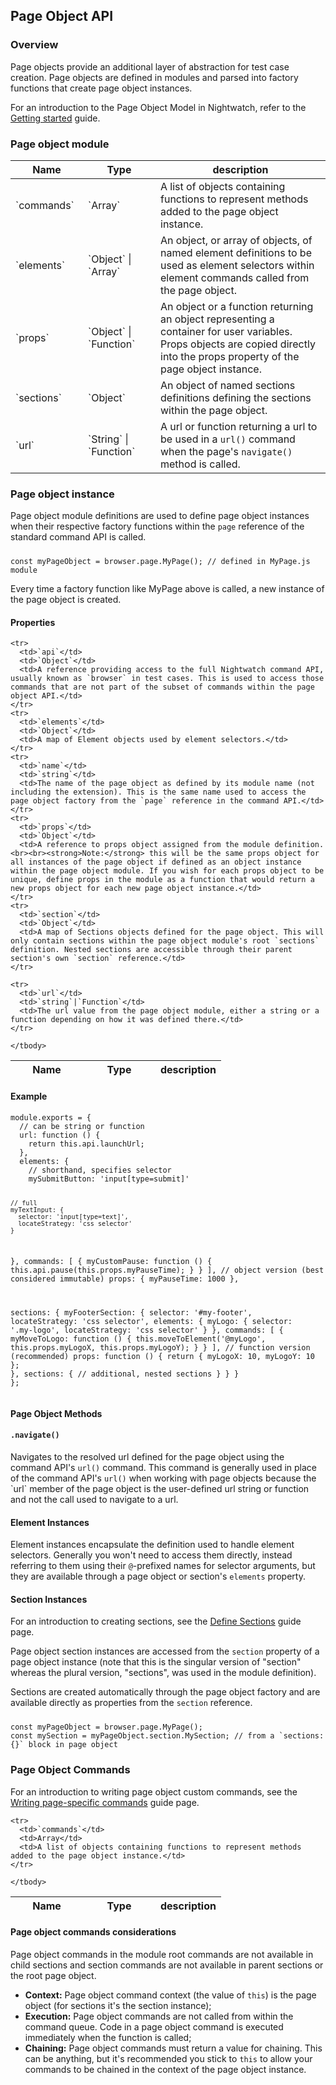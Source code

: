 ## Page Object API

### Overview
Page objects provide an additional layer of abstraction for test case creation. Page objects are defined in modules and parsed into factory functions that create page object instances. 

For an introduction to the Page Object Model in Nightwatch, refer to the [Getting started](https://nightwatchjs.org/guide/using-page-objects/getting-started.html) guide.

### Page object module

<div class="table-responsive">
<table class="table table-bordered table-striped">
  <thead>
  <tr>
    <th style="width: 100px;">Name</th>
    <th style="width: 100px;">Type</th>
    <th>description</th>
  </tr>
  </thead>
  <tbody>

  <tr>
    <td>`commands`</td>
    <td>`Array`</td>
    <td>A list of objects containing functions to represent methods added to the page object instance.</td>
  </tr>
  <tr>
    <td>`elements`</td>
    <td>`Object` | `Array`</td>
    <td>An object, or array of objects, of named element definitions to be used as element selectors within element commands called from the page object.</td>
  </tr>
  <tr>
    <td>`props`</td>
    <td>`Object` | `Function`</td>
    <td>An object or a function returning an object representing a container for user variables. Props objects are copied directly into the props property of the page object instance.</td>
  </tr>
  <tr>
    <td>`sections`</td>
    <td>`Object`</td>
    <td>An object of named sections definitions defining the sections within the page object.</td>
  </tr>
  <tr>
    <td>`url`</td>
    <td>`String` | `Function`</td>
    <td>A url or function returning a url to be used in a <code>url()</code> command when the page's <code>navigate()</code> method is called.</td>
  </tr>

  </tbody>
</table>
</div>

### Page object instance

Page object module definitions are used to define page object instances when their respective factory functions within the `page` reference of the standard command API is called.

<pre style="padding-top: 10px"><code class="language-javascript">const myPageObject = browser.page.MyPage(); // defined in MyPage.js module</code></pre>

Every time a factory function like MyPage above is called, a new instance of the page object is created.

#### Properties

<div class="table-responsive">
  <table class="table table-bordered table-striped">
    <thead>
    <tr>
      <th style="width: 100px;">Name</th>
      <th style="width: 100px;">Type</th>
      <th>description</th>
    </tr>
    </thead>
    <tbody>

    <tr>
      <td>`api`</td>
      <td>`Object`</td>
      <td>A reference providing access to the full Nightwatch command API, usually known as `browser` in test cases. This is used to access those commands that are not part of the subset of commands within the page object API.</td>
    </tr>
    <tr>
      <td>`elements`</td>
      <td>`Object`</td>
      <td>A map of Element objects used by element selectors.</td>
    </tr>
    <tr>
      <td>`name`</td>
      <td>`string`</td>
      <td>The name of the page object as defined by its module name (not including the extension). This is the same name used to access the page object factory from the `page` reference in the command API.</td>
    </tr>
    <tr>
      <td>`props`</td>
      <td>`Object`</td>
      <td>A reference to props object assigned from the module definition. <br><br><strong>Note:</strong> this will be the same props object for all instances of the page object if defined as an object instance within the page object module. If you wish for each props object to be unique, define props in the module as a function that would return a new props object for each new page object instance.</td>
    </tr>
    <tr>
      <td>`section`</td>
      <td>`Object`</td>
      <td>A map of Sections objects defined for the page object. This will only contain sections within the page object module's root `sections` definition. Nested sections are accessible through their parent section's own `section` reference.</td>
    </tr>

    <tr>
      <td>`url`</td>
      <td>`string`|`Function`</td>
      <td>The url value from the page object module, either a string or a function depending on how it was defined there.</td>
    </tr>

    </tbody>
  </table>
</div>

#### Example
<div class="sample-test">
<pre class="line-numbers" data-language="javascript"><code class="language-javascript">module.exports = {
  // can be string or function
  url: function () {
    return this.api.launchUrl;
  },
  elements: {
    // shorthand, specifies selector
    mySubmitButton: 'input[type=submit]'

    // full
    myTextInput: {
      selector: 'input[type=text]',
      locateStrategy: 'css selector'
    }
  },
  commands: [
    {
      myCustomPause: function () {
        this.api.pause(this.props.myPauseTime);
      }
    }
  ],
  // object version (best considered immutable)
  props: {
    myPauseTime: 1000
  },

  sections: {
    myFooterSection: {
      selector: '#my-footer',
      locateStrategy: 'css selector',
      elements: {
        myLogo: {
          selector: '.my-logo',
          locateStrategy: 'css selector'
        }
      },
      commands: [
        {
          myMoveToLogo: function () {
            this.moveToElement('@myLogo', this.props.myLogoX, this.props.myLogoY);
          }
        }
      ],
      // function version (recommended)
      props: function () {
        return {
          myLogoX: 10,
          myLogoY: 10
        };
      },
      sections: {
        // additional, nested sections
      }
    }
  }
};</code></pre></div>

#### Page Object Methods

<h4 id="page-navigate"><code>.navigate()</code></h4>
Navigates to the resolved url defined for the page object using the command API's <code>url()</code> command. This command is generally used in place of the command API's <code>url()</code> when working with page objects because the `url` member of the page object is the user-defined url string or function and not the call used to navigate to a url.

#### Element Instances

Element instances encapsulate the definition used to handle element selectors. Generally you won't need to access them directly, instead referring to them using their <code>@</code>-prefixed names for selector arguments, but they are available through a page object or section's `elements` property.

#### Section Instances

For an introduction to creating sections, see the [Define Sections](https://nightwatchjs.org/guide/using-page-objects/defining-sections.html) guide page.

Page object section instances are accessed from the `section` property of a page object instance (note that this is the singular version of "section" whereas the plural version, "sections", was used in the module definition). 

Sections are created automatically through the page object factory and are available directly as properties from the `section` reference.

<pre style="padding-top: 10px"><code class="language-javascript">const myPageObject = browser.page.MyPage();
const mySection = myPageObject.section.MySection; // from a `sections: {}` block in page object</code></pre>

<h3 id="page-commands">Page Object Commands</h3>

For an introduction to writing page object custom commands, see the [Writing page-specific commands](https://nightwatchjs.org/guide/using-page-objects/writing-page-specific-commands.html) guide page.

<div class="table-responsive">
  <table class="table table-bordered table-striped">
    <thead>
    <tr>
      <th style="width: 100px;">Name</th>
      <th style="width: 100px;">Type</th>
      <th>description</th>
    </tr>
    </thead>
    <tbody>

    <tr>
      <td>`commands`</td>
      <td>Array</td>
      <td>A list of objects containing functions to represent methods added to the page object instance.</td>
    </tr>

    </tbody>
  </table>
</div>

#### Page object commands considerations

Page object commands in the module root commands are not available in child sections and section commands are not available in parent sections or the root page object.

- <strong>Context:</strong> Page object command context (the value of `this`) is the page object (for sections it's the section instance);
- <strong>Execution:</strong> Page object commands are not called from within the command queue. Code in a page object command is executed immediately when the function is called;
- <strong>Chaining:</strong> Page object commands must return a value for chaining. This can be anything, but it's recommended you stick to `this` to allow your commands to be chained in the context of the page object instance.
